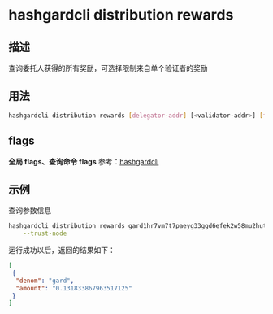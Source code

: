 # hashgardcli distribution rewards

## 描述

查询委托人获得的所有奖励，可选择限制来自单个验证者的奖励

## 用法

```bash
hashgardcli distribution rewards [delegator-addr] [<validator-addr>] [flags]
```

## flags

**全局 flags、查询命令 flags** 参考：[hashgardcli](../README.md)

## 示例

查询参数信息

```bash
hashgardcli distribution rewards gard1hr7vm7t7paeyg33ggd6efek2w58mu2hutvjrms \
    --trust-node

```

运行成功以后，返回的结果如下：

```json
[
 {
  "denom": "gard",
  "amount": "0.131833867963517125"
 }
]
```

